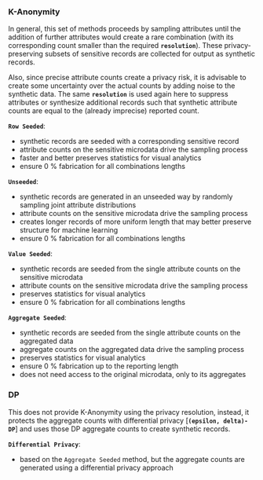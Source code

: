 ### K-Anonymity

In general, this set of methods proceeds by sampling attributes until the addition of further attributes would create a rare combination (with its corresponding count smaller than the required **`resolution`**). These privacy-preserving subsets of sensitive records are collected for output as synthetic records.

Also, since precise attribute counts create a privacy risk, it is advisable to create some uncertainty over the actual counts by adding noise to the synthetic data. The same **`resolution`** is used again here to suppress attributes or synthesize additional records such that synthetic attribute counts are equal to the (already imprecise) reported count.

**`Row Seeded`**:
- synthetic records are seeded with a corresponding sensitive record
- attribute counts on the sensitive microdata drive the sampling process
- faster and better preserves statistics for visual analytics
- ensure 0 % fabrication for all combinations lengths

**`Unseeded`**:
- synthetic records are generated in an unseeded way by randomly sampling joint attribute distributions
- attribute counts on the sensitive microdata drive the sampling process
- creates longer records of more uniform length that may better preserve structure for machine learning
- ensure 0 % fabrication for all combinations lengths

**`Value Seeded`**:
- synthetic records are seeded from the single attribute counts on the sensitive microdata
- attribute counts on the sensitive microdata drive the sampling process
- preserves statistics for visual analytics
- ensure 0 % fabrication for all combinations lengths

**`Aggregate Seeded`**:
- synthetic records are seeded from the single attribute counts on the aggregated data
- aggregate counts on the aggregated data drive the sampling process
- preserves statistics for visual analytics
- ensure 0 % fabrication up to the reporting length
- does not need access to the original microdata, only to its aggregates

### DP

This does not provide K-Anonymity using the privacy resolution, instead, it protects the aggregate counts with differential privacy [**`(epsilon, delta)-DP`**] and uses those DP aggregate counts to create synthetic records.

**`Differential Privacy`**:
- based on the `Aggregate Seeded` method, but the aggregate counts are generated using a differential privacy approach